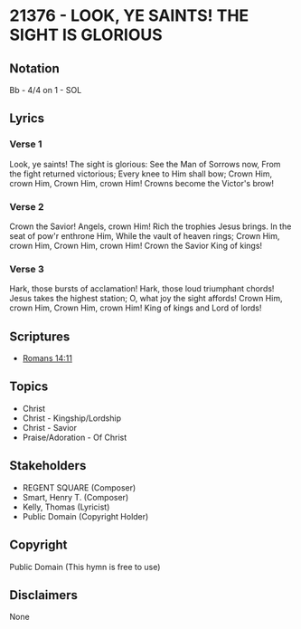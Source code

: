 # 21376 - LOOK, YE SAINTS! THE SIGHT IS GLORIOUS

## Notation

Bb - 4/4 on 1 - SOL

## Lyrics

### Verse 1

Look, ye saints! The sight is glorious: See the Man of Sorrows now, From the fight returned victorious; Every knee to Him shall bow; Crown Him, crown Him, Crown Him, crown Him! Crowns become the Victor's brow!

### Verse 2

Crown the Savior! Angels, crown Him! Rich the trophies Jesus brings. In the seat of pow'r enthrone Him, While the vault of heaven rings; Crown Him, crown Him, Crown Him, crown Him! Crown the Savior King of kings!

### Verse 3

Hark, those bursts of acclamation! Hark, those loud triumphant chords! Jesus takes the highest station; O, what joy the sight affords! Crown Him, crown Him, Crown Him, crown Him! King of kings and Lord of lords!


## Scriptures

- [Romans 14:11](https://www.biblegateway.com/passage/?search=Romans%2014%3A11)

## Topics

- Christ
- Christ - Kingship/Lordship
- Christ - Savior
- Praise/Adoration - Of Christ

## Stakeholders

- REGENT SQUARE (Composer)
- Smart, Henry T. (Composer)
- Kelly, Thomas (Lyricist)
- Public Domain (Copyright Holder)

## Copyright

Public Domain
(This hymn is free to use)

## Disclaimers

None

